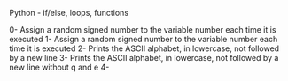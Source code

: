 Python - if/else, loops, functions

0- Assign a random signed number to the variable number each time it is executed
1- Assign a random signed number to the variable number each time it is executed
2- Prints the ASCII alphabet, in lowercase, not followed by a new line
3- Prints the ASCII alphabet, in lowercase, not followed by a new line without q and e
4- 